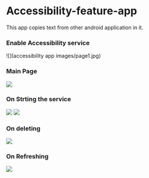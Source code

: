 # Accessibility-feature-app
This app copies text from other android application in it.

<h3>Enable Accessibility service</h3>
![](accessibility app images/page1.jpg)


<h3>Main Page</h3>
<img src="C:\Users\yuves\Documents\page2.jpg">

<h3>On Strting the service</h3>
<img src="C:\Users\yuves\Documents\page3.jpg">
<img src="C:\Users\yuves\Documents\page4.jpg">

<h3>On deleting</h3>
<img src="C:\Users\yuves\Documents\page5.jpg">

<h3>On Refreshing</h3>
<img src="C:\Users\yuves\Documents\page6.jpg">



